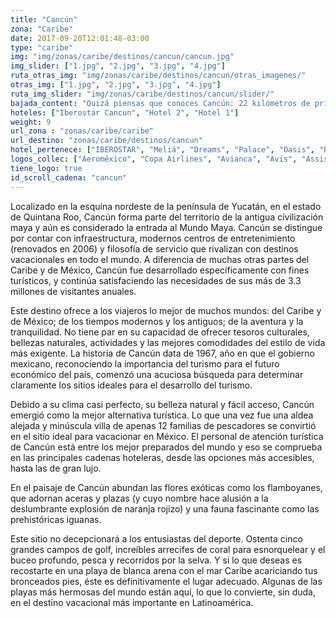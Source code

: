 ```yaml
---
title: "Cancún"
zona: "Caribe"
date: 2017-09-20T12:01:48-03:00
type: "caribe"
img: "img/zonas/caribe/destinos/cancun/cancun.jpg"
img_slider: ["1.jpg", "2.jpg", "3.jpg", "4.jpg"]
ruta_otras_img: "img/zonas/caribe/destinos/cancun/otras_imagenes/"
otras_img: ["1.jpg", "2.jpg", "3.jpg", "4.jpg"]
ruta_img_slider: "img/zonas/caribe/destinos/cancun/slider/"
bajada_content: "Quizá piensas que conoces Cancún: 22 kilómetros de prístinas playas blancas que en conjunto forman un número “7”; aguas cristalinas y noches sensuales que se disfrutan bebiendo la margarita ideal, ¿cierto? Sí, tienes razón, pero sólo hasta cierto punto, porque Cancún es mucho más."
hoteles: ["Iberostar Cancun", "Hotel 2", "Hotel 1"]
weight: 9
url_zona : "zonas/caribe/caribe"
url_destino: "zonas/caribe/destinos/cancun"
hotel_pertenece: ["IBEROSTAR", "Meliá", "Dreams", "Palace", "Oasis", "Blue Diamond", "Palladium", "Sandos"]
logos_collec: ["Aeroméxico", "Copa Airlines", "Avianca", "Avis", "Assist Card"]
tiene_logo: true
id_scroll_cadena: "cancun"
---
```


Localizado en la esquina nordeste de la península de Yucatán, en el estado de Quintana Roo, Cancún forma parte del territorio de la antigua civilización maya y aún es considerado la entrada al Mundo Maya. Cancún se distingue por contar con infraestructura, modernos centros de entretenimiento (renovados en 2006) y filosofía de servicio que rivalizan con destinos vacacionales en todo el mundo. A diferencia de muchas otras partes del Caribe y de México, Cancún fue desarrollado específicamente con fines turísticos, y continúa satisfaciendo las necesidades de sus más de 3.3 millones de visitantes anuales.

Este destino ofrece a los viajeros lo mejor de muchos mundos: del Caribe y de México; de los tiempos modernos y los antiguos; de la aventura y la tranquilidad. No tiene par en su capacidad de ofrecer tesoros culturales, bellezas naturales, actividades y las mejores comodidades del estilo de vida más exigente. La historia de Cancún data de 1967, año en que el gobierno mexicano, reconociendo la importancia del turismo para el futuro económico del país, comenzó una acuciosa búsqueda para determinar claramente los sitios ideales para el desarrollo del turismo.

Debido a su clima casi perfecto, su belleza natural y fácil acceso, Cancún emergió como la mejor alternativa turística. Lo que una vez fue una aldea alejada y minúscula villa de apenas 12 familias de pescadores se convirtió en el sitio ideal para vacacionar en México. El personal de atención turística de Cancún está entre los mejor preparados del mundo y eso se comprueba en las principales cadenas hoteleras, desde las opciones más accesibles, hasta las de gran lujo.

En el paisaje de Cancún abundan las flores exóticas como los flamboyanes, que adornan aceras y plazas (y cuyo nombre hace alusión a la deslumbrante explosión de naranja rojizo) y una fauna fascinante como las prehistóricas iguanas.

Este sitio no decepcionará a los entusiastas del deporte. Ostenta cinco grandes campos de golf, increíbles arrecifes de coral para esnorquelear y el buceo profundo, pesca y recorridos por la selva. Y si lo que deseas es recostarte en una playa de blanca arena con el mar Caribe acariciando tus bronceados pies, éste es definitivamente el lugar adecuado. Algunas de las playas más hermosas del mundo están aquí, lo que lo convierte, sin duda, en el destino vacacional más importante en Latinoamérica.
